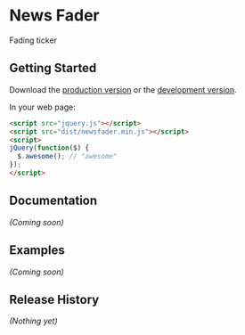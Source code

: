 # News Fader

Fading ticker

## Getting Started
Download the [production version][min] or the [development version][max].

[min]: https://raw.github.com/nolawi/newsfader/master/dist/newsfader.min.js
[max]: https://raw.github.com/nolawi/newsfader/master/dist/newsfader.js

In your web page:

```html
<script src="jquery.js"></script>
<script src="dist/newsfader.min.js"></script>
<script>
jQuery(function($) {
  $.awesome(); // "awesome"
});
</script>
```

## Documentation
_(Coming soon)_

## Examples
_(Coming soon)_

## Release History
_(Nothing yet)_
